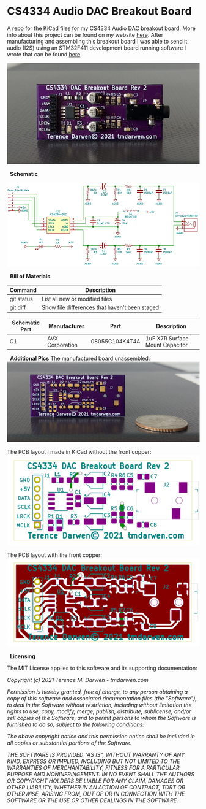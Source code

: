 CS4334 Audio DAC Breakout Board
===============================

A repo for the KiCad files for my [CS4334](https://www.cirrus.com/products/cs4334-35-38-39/) Audio DAC breakout board.  More info about this project can be found on my website [here](https://tmdarwen.com/latest/creating-an-audio-dac-breakout-board).  After manufacturing and assembling this breakout board I was able to send it audio (I2S) using an STM32F411 development board running software I wrote that can be found [here](https://github.com/tmdarwen/STM32/tree/master/STM32F411/OnboardAudioOutput).

![CS4334 Audio DAC Breakout Board Assembled](Pics/CS4334Rev2.png)

 
**Schematic**

![CS4334 Audio DAC Breakout Board Schematic](Pics/CS4334Rev2Schematic.png)

 
**Bill of Materials**

| Command | Description |
| --- | --- |
| git status | List all new or modified files |
| git diff | Show file differences that haven't been staged |

| Schematic Part | Manufacturer    | Part              | Description                              | 
| ---------------| --------------- |-------------------|------------------------------------------|
| C1             | AVX Corporation | 08055C104K4T4A    | 1uF X7R Surface Mount Capacitor          |

<!--
| Schematic Part | Manufacturer    | Part              | Description                              |
| ---------------| --------------- |--------------------------------------------------------------|
| C1             | AVX Corporation | 08055C104K4T4A    | 0.1uF X7R Surface Mount Capacitor        |
| C2,C3          | Panasonic       | EEE-HA1H3R3R      | 3.3uF Surface Mount Capacitor            |

| C4,            | Panasonic       | EEE-HD1C100AR     | 10uF Surface Mount Capacitor             |
| C5,C6,C7,C8    | Panasonic       | CC0805KRX7R0BB152 | 1500pF Surface Mount Capacitor           |
| D1             | Yageo           | LG R971-KN-1      | Surface Mount Green LED                  |
| J1             | N/A             | N/A               | 6 Male Header Pins                       |
| J2             | CUI Devices     | CP-3523SJCT-ND    | 3.5mm Stereo Audio Jack                  |
| L1             | Taiyo Yudens    | FBMH2012HM121-T   | 120 Ohms @ 100 MHz Ferrite Bead Inductor |
| R1             | Yageo           | YAG2328CT-NDD     | 1K Surface Mount Resistor                |
| R2,R3          | Yageo           | RT0805DRE07267KL  | 267K Surface Mount Resistor              |
| R4,R5          | Yageo           | AC0805FR-0710KL   | 10K Surface Mount Resistor               |
| R6,R7          | Yageo           | AC0805JR-07560RL  | 560 Surface Mount Resistor               |
| U1             | Cirrus Logic    | CS4334-DSZ        | 16 Bit Stereo Audio DAC                  |
-->


 
**Additional Pics**
The manufactured board unassembled:
![CS4334 Audio DAC Breakout Board Unassembled](Pics/CS4334Rev2PCBOnly.png)

The PCB layout I made in KiCad without the front copper:
![CS4334 Audio DAC Breakout Board Unassembled](Pics/CS4334Rev2PCBLayout.png)

The PCB layout with the front copper:
![CS4334 Audio DAC Breakout Board Unassembled](Pics/CS4334Rev2PCBLayoutWithFrontCopper.png)

 
**Licensing**

The MIT License applies to this software and its supporting documentation:

*Copyright (c) 2021 Terence M. Darwen - tmdarwen.com*

*Permission is hereby granted, free of charge, to any person obtaining a copy of
this software and associated documentation files (the "Software"), to deal in
the Software without restriction, including without limitation the rights to
use, copy, modify, merge, publish, distribute, sublicense, and/or sell copies of
the Software, and to permit persons to whom the Software is furnished to do so,
subject to the following conditions:*

*The above copyright notice and this permission notice shall be included in all
copies or substantial portions of the Software.*

*THE SOFTWARE IS PROVIDED "AS IS", WITHOUT WARRANTY OF ANY KIND, EXPRESS OR
IMPLIED, INCLUDING BUT NOT LIMITED TO THE WARRANTIES OF MERCHANTABILITY, FITNESS
FOR A PARTICULAR PURPOSE AND NONINFRINGEMENT. IN NO EVENT SHALL THE AUTHORS OR
COPYRIGHT HOLDERS BE LIABLE FOR ANY CLAIM, DAMAGES OR OTHER LIABILITY, WHETHER
IN AN ACTION OF CONTRACT, TORT OR OTHERWISE, ARISING FROM, OUT OF OR IN
CONNECTION WITH THE SOFTWARE OR THE USE OR OTHER DEALINGS IN THE SOFTWARE.*
